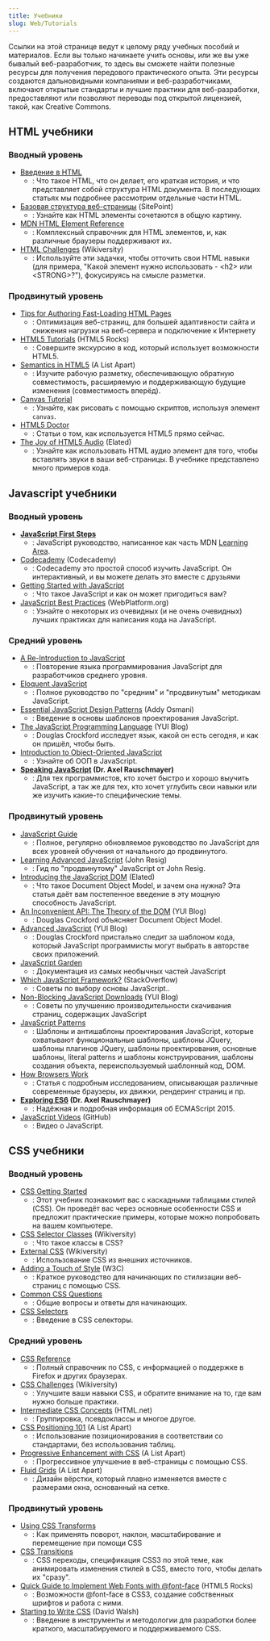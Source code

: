 ```yaml
---
title: Учебники
slug: Web/Tutorials
---
```


Ссылки на этой странице ведут к целому ряду учебных пособий и материалов. Если вы только начинаете учить основы, или же вы уже бывалый веб-разработчик, то здесь вы сможете найти полезные ресурсы для получения передового практического опыта. Эти ресурсы создаются дальновидными компаниями и веб-разработчиками, включают открытые стандарты и лучшие практики для веб-разработки, предоставляют или позволяют переводы под открытой лицензией, такой, как Creative Commons.

## HTML учебники

### Вводный уровень

- [Введение в HTML](/ru/docs/Web/Guide/HTML/Introduction)
  - : Что такое HTML, что он делает, его краткая история, и что представляет собой структура HTML документа. В последующих статьях мы подробнее рассмотрим отдельные части HTML.
- [Базовая структура веб-страницы](http://reference.sitepoint.com/html/page-structure) (SitePoint)
  - : Узнайте как HTML элементы сочетаются в общую картину.
- [MDN HTML Element Reference](/ru/docs/HTML/Element)
  - : Комплексный справочник для HTML элементов, и, как различные браузеры поддерживают их.
- [HTML Challenges](http://wikiversity.org/wiki/Web_Design/HTML_Challenges) (Wikiversity)
  - : Используйте эти задачки, чтобы отточить свои HTML навыки (для примера, "Какой элемент нужно использовать - \<h2> или \<STRONG>?"), фокусируясь на смысле разметки.

### Продвинутый уровень

- [Tips for Authoring Fast-Loading HTML Pages](/ru/docs/Tips_for_Authoring_Fast-loading_HTML_Pages)
  - : Оптимизация веб-страниц, для большей адаптивности сайта и снижения нагрузки на веб-сервера и подключение к Интернету
- [HTML5 Tutorials](http://www.html5rocks.com/tutorials/) (HTML5 Rocks)
  - : Совершите экскурсию в код, который использует возможности HTML5.
- [Semantics in HTML5](http://www.alistapart.com/articles/semanticsinhtml5/) (A List Apart)
  - : Изучите рабочую разметку, обеспечивающую обратную совместимость, расширяемую и поддерживающую будущие изменения (совместимость вперёд).
- [Canvas Tutorial](/ru/docs/Canvas_tutorial)
  - : Узнайте, как рисовать с помощью скриптов, используя элемент `canvas`.
- [HTML5 Doctor](http://html5doctor.com/)
  - : Статьи о том, как используется HTML5 прямо сейчас.
- [The Joy of HTML5 Audio](http://www.elated.com/articles/html5-audio/) (Elated)
  - : Узнайте как использовать HTML аудио элемент для того, чтобы вставлять звуки в ваши веб-страницы. В учебнике представлено много примеров кода.

## Javascript учебники

### Вводный уровень

- **[JavaScript First Steps](/ru/docs/Learn/JavaScript/First_steps)**
  - : JavaScript руководство, написанное как часть MDN [Learning Area](/ru/docs/Learn).
- [Codecademy](http://www.codecademy.com/) (Codecademy)
  - : Codecademy это простой способ изучить JavaScript. Он интерактивный, и вы можете делать это вместе с друзьями
- [Getting Started with JavaScript](/ru/docs/Learn/Getting_started_with_the_web/JavaScript_basics)
  - : Что такое JavaScript и как он может пригодиться вам?
- [JavaScript Best Practices](http://dev.opera.com/articles/view/javascript-best-practices/) (WebPlatform.org)
  - : Узнайте о некоторых из очевидных (и не очень очевидных) лучших практиках для написания кода на JavaScript.

### Средний уровень

- [A Re-Introduction to JavaScript](/ru/docs/A_re-introduction_to_JavaScript)
  - : Повторение языка программирования JavaScript для разработчиков среднего уровня.
- [Eloquent JavaScript](http://eloquentjavascript.net/contents.html)
  - : Полное руководство по "средним" и "продвинутым" методикам JavaScript.
- [Essential JavaScript Design Patterns](http://www.addyosmani.com/resources/essentialjsdesignpatterns/book/) (Addy Osmani)
  - : Введение в основы шаблонов проектирования JavaScript.
- [The JavaScript Programming Language](http://www.yuiblog.com/blog/2007/01/24/video-crockford-tjpl/) (YUI Blog)
  - : Douglas Crockford исследует язык, какой он есть сегодня, и как он пришёл, чтобы быть.
- [Introduction to Object-Oriented JavaScript](/ru/docs/Introduction_to_Object-Oriented_JavaScript)
  - : Узнайте об ООП в JavaScript.
- **[Speaking JavaScript](http://speakingjs.com/es5/) (Dr. Axel Rauschmayer)**
  - : Для тех программистов, кто хочет быстро и хорошо выучить JavaScript, а так же для тех, кто хочет углубить свои навыки или же изучить какие-то специфические темы.

### Продвинутый уровень

- [JavaScript Guide](/ru/docs/JavaScript/Guide)
  - : Полное, регулярно обновляемое руководство по JavaScript для всех уровней обучения от начального до продвинутого.
- [Learning Advanced JavaScript](http://ejohn.org/apps/learn/) (John Resig)
  - : Гид по "продвинутому" JavaScript от John Resig.
- [Introducing the JavaScript DOM](http://www.elated.com/articles/javascript-dom-intro/) (Elated)
  - : Что такое Document Object Model, и зачем она нужна? Эта статья даёт вам постепенное введение в эту мощную способность JavaScript.
- [An Inconvenient API: The Theory of the DOM](http://yuiblog.com/blog/2006/10/20/video-crockford-domtheory/) (YUI Blog)
  - : Douglas Crockford объясняет Document Object Model.
- [Advanced JavaScript](http://yuiblog.com/blog/2006/11/27/video-crockford-advjs/) (YUI Blog)
  - : Douglas Crockford пристально следит за шаблоном кода, который JavaScript программисты могут выбрать в авторстве своих приложений.
- [JavaScript Garden](http://bonsaiden.github.com/JavaScript-Garden/)
  - : Документация из самых необычных частей JavaScript
- [Which JavaScript Framework?](http://webcache.googleusercontent.com/search?q=cache:CJYRO48hw9EJ:stackoverflow.com/questions/394601/which-javascript-framework-jquery-vs-dojo-vs) (StackOverflow)
  - : Советы по выбору основы JavaScript..
- [Non-Blocking JavaScript Downloads](http://yuiblog.com/blog/2008/07/22/non-blocking-scripts/) (YUI Blog)
  - : Советы по улучшению производительности скачивания страниц, содержащих JavaScript
- [JavaScript Patterns](http://shichuan.github.io/javascript-patterns)
  - : Шаблоны и антишаблоны проектирования JavaScript, которые охватывают функциональные шаблоны, шаблоны JQuery, шаблоны плагинов JQuery, шаблоны проектирования, основные шаблоны, literal patterns и шаблоны конструирования, шаблоны создания объекта, переиспользуемый шаблонный код, DOM.
- [How Browsers Work](http://www.html5rocks.com/en/tutorials/internals/howbrowserswork/)
  - : Статья с подробным исследованием, описывающая различные современные браузеры, их движки, рендеринг страниц и пр.
- **[Exploring ES6](http://exploringjs.com/es6/) (Dr. Axel Rauschmayer)**
  - : Надёжная и подробная информация об ECMAScript 2015.
- [JavaScript Videos](https://github.com/bolshchikov/js-must-watch) (GitHub)
  - : Видео о JavaScript.

## CSS учебники

### Вводный уровень

- [CSS Getting Started](/ru/docs/CSS/Getting_Started)
  - : Этот учебник познакомит вас с каскадными таблицами стилей (CSS). Он проведёт вас через основные особенности CSS и предложит практические примеры, которые можно попробовать на вашем компьютере.
- [CSS Selector Classes](http://en.wikiversity.org/wiki/Web_Design/CSS_Classes) (Wikiversity)
  - : Что такое классы в CSS?
- [External CSS](http://en.wikiversity.org/wiki/Web_Design/External_CSS) (Wikiversity)
  - : Использование CSS из внешних источников.
- [Adding a Touch of Style](http://www.w3.org/MarkUp/Guide/Style) (W3C)
  - : Краткое руководство для начинающих по стилизации веб-страниц с помощью CSS.
- [Common CSS Questions](/ru/docs/Common_CSS_Questions)
  - : Общие вопросы и ответы для начинающих.
- [CSS Selectors](/ru/docs/Web/Guide/CSS/Getting_started/Selectors)
  - : Введение в CSS селекторы.

### Средний уровень

- [CSS Reference](/ru/docs/CSS/CSS_Reference)
  - : Полный справочник по CSS, с информацией о поддержке в Firefox и других браузерах.
- [CSS Challenges](http://en.wikiversity.org/wiki/Web_Design/CSS_challenges) (Wikiversity)
  - : Улучшите ваши навыки CSS, и обратите внимание на то, где вам нужно больше практики.
- [Intermediate CSS Concepts](http://www.html.net/tutorials/css/) (HTML.net)
  - : Группировка, псевдоклассы и многое другое.
- [CSS Positioning 101](http://www.alistapart.com/articles/css-positioning-101/) (A List Apart)
  - : Использование позиционирования в соответствии со стандартами, без использования таблиц.
- [Progressive Enhancement with CSS](http://www.alistapart.com/articles/progressiveenhancementwithcss/) (A List Apart)
  - : Прогрессивное улучшение в веб-страницы с помощью CSS.
- [Fluid Grids](http://www.alistapart.com/articles/fluidgrids/) (A List Apart)
  - : Дизайн вёрстки, который плавно изменяется вместе с размерами окна, основанный на сетке.

### Продвинутый уровень

- [Using CSS Transforms](/ru/docs/CSS/Using_CSS_transforms)
  - : Как применять поворот, наклон, масштабирование и перемещение при помощи CSS
- [CSS Transitions](/ru/docs/CSS/CSS_transitions)
  - : CSS переходы, спецификация CSS3 по этой теме, как анимировать изменения стилей в CSS, вместо того, чтобы делать их "сразу".
- [Quick Guide to Implement Web Fonts with @font-face](http://www.html5rocks.com/tutorials/webfonts/quick/) (HTML5 Rocks)
  - : Возможности @font-face в CSS3, создание собственных шрифтов и работа с ними.
- [Starting to Write CSS](http://davidwalsh.name/starting-css) (David Walsh)
  - : Введение в инструменты и методологии для разработки более краткого, масштабируемого и поддерживаемого CSS.
